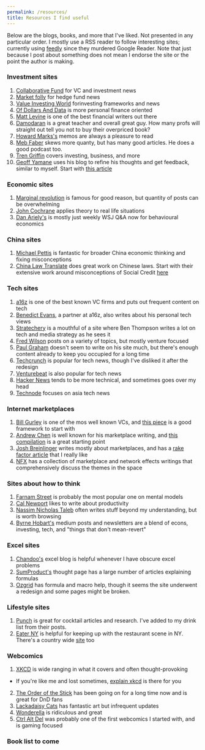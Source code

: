 ```yaml
---
permalink: /resources/
title: Resources I find useful
---
```


[//]: # (Resources list)

Below are the blogs, books, and more that I've liked. Not presented in any particular order. I mostly use a RSS reader to follow interesting sites; currently using [feedly](https://feedly.com/ "feedly link") since they murdered Google Reader. Note that just because I post about something does not mean I endorse the site or the point the author is making.

### Investment sites
1. [Collaborative Fund](https://www.collaborativefund.com/blog/ "Collabora[tive Fund blog") for VC and investment news
2. [Market folly](https://www.marketfolly.com/ "market folly") for hedge fund news
3. [Value Investing World](https://www.valueinvestingworld.com/ "value investing world") forinvesting frameworks and news
4. [Of Dollars And Data](https://ofdollarsanddata.com/ "Of Dollars And Data") is more personal finance oriented
5. [Matt Levine](https://www.bloomberg.com/opinion/authors/ARbTQlRLRjE/matthew-s-levine "Matt Levine") is one of the best financial writers out there
6. [Damodaran](http://pages.stern.nyu.edu/~adamodar/ "Musings on Markets") is a great teacher and overall great guy. How many profs will straight out tell you not to buy their overpriced book?
7. [Howard Marks's](https://www.oaktreecapital.com/insights/howard-marks-memos "Marks's memos") memos are always a pleasure to read
8. [Meb Faber](https://mebfaber.com/ "Meb") skews more quanty, but has many good articles. He does a good podcast too.
9. [Tren Griffin](https://25iq.com/author/trengriffin/ "25iq") covers investing, business, and more
10. [Geoff Yamane](https://geoff-yamane.com/ "Geoff") uses his blog to refine his thoughts and get feedback, similar to myself. Start with [this article](https://geoff-yamane.com/blog/2019/2/28/the-investing-meta-game "investing meta game")

### Economic sites
1. [Marginal revolution](https://marginalrevolution.com/ "MR") is famous for good reason, but quantity of posts can be overwhelming
2. [John Cochrane](https://johnhcochrane.blogspot.com/ "Cochrane") applies theory to real life situations
3. [Dan Ariely's](http://danariely.com/resources/the-blog/ "Ariely") is mostly just weekly WSJ Q&A now for behavioural economics

### China sites
1. [Michael Pettis](https://carnegieendowment.org/chinafinancialmarkets/ "Pettis") is fantastic for broader China economic thinking and fixing misconceptions
2. [China Law Translate](https://www.chinalawtranslate.com/en/ "China Law Translate") does great work on Chinese laws. Start with their extensive work around misconceptions of Social Credit [here](https://www.chinalawtranslate.com/en/social-credit-documents/ "Social Credit")

### Tech sites
1. [a16z](https://a16z.com/ "Andreesen Horowitz") is one of the best known VC firms and puts out frequent content on tech
2. [Benedict Evans](https://www.ben-evans.com/ "Ben Evans"), a partner at a16z, also writes about his personal tech views
3. [Stratechery](https://stratechery.com/ "Stratechery") is a mouthful of a site where Ben Thompson writes a lot on tech and media strategy as he sees it
4. [Fred Wilson](https://avc.com/ "AVC") posts on a variety of topics, but mostly venture focused
5. [Paul Graham](http://www.paulgraham.com/articles.html "Graham") doesn't seem to write on his site much, but there's enough content already to keep you occupied for a long time
6. [Techcrunch](https://techcrunch.com/ "techcrunch") is popular for tech news, though I've disliked it after the redesign
7. [Venturebeat](https://venturebeat.com/ "VB") is also popular for tech news
8. [Hacker News](https://news.ycombinator.com/ "Hacker News") tends to be more technical, and sometimes goes over my head
9. [Technode](https://technode.com/ "technode") focuses on asia tech news

### Internet marketplaces
1. [Bill Gurley](http://abovethecrowd.com/ "Gurley") is one of the mos well known VCs, and [this piece](http://abovethecrowd.com/2012/11/13/all-markets-are-not-created-equal-10-factors-to-consider-when-evaluating-digital-marketplaces/ "10 factors") is a good framework to start with
2. [Andrew Chen](https://andrewchen.co/ "Andrew Chen") is well known for his marketplace writing, and [this compilation](https://andrewchen.co/marketplace-startups-best-essays/ "best essays") is a great starting point
3. [Josh Breinlinger](http://acrowdedspace.com/ "A crowded space") writes mostly about marketplaces, and has a [rake factor article](http://acrowdedspace.com/post/172383900012/marketplace-rake-factors "rake factors") that I really like
4. [NFX](https://www.nfx.com/essays "NFX") has a collection of marketplace and network effects writings that comprehensively discuss the themes in the space

### Sites about how to think
1. [Farnam Street](https://fs.blog/blog/ "FS blog") is probably the most popular one on mental models
2. [Cal Newport](http://calnewport.com/blog/ "Study Hacks") likes to write about productivity
3. [Nassim Nicholas Taleb](https://medium.com/@nntaleb "Taleb") often writes stuff beyond my understanding, but is worth browsing
4. [Byrne Hobart's](https://medium.com/@byrnehobart/about-best-of-faq-25df97a74467 "Byrne") medium posts and newsletters are a blend of econs, investing, tech, and "things that don't mean-revert"

### Excel sites
1. [Chandoo's](https://chandoo.org/wp/ "Chandoo") excel blog is helpful whenever I have obscure excel problems
2. [SumProduct's](https://www.sumproduct.com/thought "SumProduct") thought page has a large number of articles explaining formulas
3. [Ozgrid](https://www.ozgrid.com/free-excel.htm "Ozgrid") has formula and macro help, though it seems the site underwent a redesign and some pages might be broken.

### Lifestyle sites
1. [Punch](https://punchdrink.com/ "Punch") is great for cocktail articles and research. I've added to my drink list from their posts.
2. [Eater NY](https://ny.eater.com/ "Eater NY") is helpful for keeping up with the restaurant scene in NY. There's a country wide [site](https://www.eater.com/ "Eater") too

### Webcomics
1. [XKCD](https://xkcd.com/ "xkcd") is wide ranging in what it covers and often thought-provoking
  * If you're like me and lost sometimes, [explain xkcd](https://www.explainxkcd.com/wiki/index.php/Main_Page "explain xkcd") is there for you
2. [The Order of the Stick](http://www.giantitp.com/Comics.html "Oots") has been going on for a long time now and is great for DnD fans
3. [Lackadaisy Cats](https://www.lackadaisy.com/ "lackadaisy") has fantastic art but infrequent updates
4. [Wonderella](http://nonadventures.com/ "wonderella") is ridiculous and great
5. [Ctrl Alt Del](https://cad-comic.com/ "CAD") was probably one of the first webcomics I started with, and is gaming focused

### Book list to come
